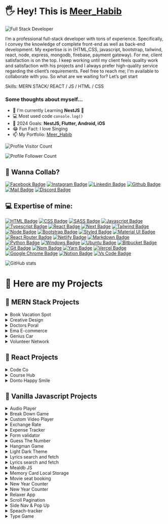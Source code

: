 # 🖐 Hey! This is [Meer_Habib](https://meer-habib-dev.netlify.app/)

![Full Stack Developer](https://res.cloudinary.com/practicaldev/image/fetch/s--xSt8SQIr--/c_imagga_scale,f_auto,fl_progressive,h_420,q_auto,w_1000/https://dev-to-uploads.s3.amazonaws.com/uploads/articles/aykr6602h90tij1154ha.png)

I’m a professional full-stack developer with tons of experience. Specifically, I convey the knowledge of complete front-end as well as back-end development. My expertise is in (HTML,CSS, javascript, bootstrap, tailwind, react, node, express, mongodb, firebase, payment gateway). For me, client satisfaction is on the top. I keep working until my client feels quality work and satisfaction with his projects and I always prefer high-quality service regarding the client’s requirements. Feel free to reach me; I'm available to collaborate with you. So what are we waiting for? Let’s get start

Skills: MERN STACK/ REACT / JS / HTML / CSS

### Some thoughts about myself...

- 🌱 I'm currently Learning **NestJS** 🥰
- 💻 Most used code `console.log()`
- 🎯 2024 Goals: **NestJS, Flutter, Android, iOS**
- 😂 Fun Fact: I love Singing
- 📫 My Portfolio: [Meer_Habib](https://meer-habib-dev.netlify.app/)


![Profile Visitor Count](https://visitor-badge.laobi.icu/badge?page_id=meer-habib-dev.meer-habib-dev)

![Profile Follower Count](https://img.shields.io/github/followers/meer-habib-dev.svg?style=for-the-badge&logo=github&label=Follower&maxAge=2592000)



## 🚀 Wanna Collab?


[![Facebook Badge](https://img.shields.io/badge/Facebook-1877F2?style=for-the-badge&logo=facebook&logoColor=white)](https://web.facebook.com/meer.habib.freelancer/)
[![Instagram Badge](https://img.shields.io/badge/Instagram-E4405F?style=for-the-badge&logo=instagram&logoColor=white)](https://www.instagram.com/meer_habib_/)
[![Linkedin Badge](https://img.shields.io/badge/LinkedIn-0077B5?style=for-the-badge&logo=linkedin&logoColor=white)](https://www.linkedin.com/in/meer-habib-dev/)
[![Github Badge](https://img.shields.io/badge/GitHub-100000?style=for-the-badge&logo=github&logoColor=white)](https://github.com/meer-habib-dev)
[![Mail Badge](https://img.shields.io/badge/Gmail-D14836?style=for-the-badge&logo=gmail&logoColor=white)](mailto:meerhabib200@gmail.com)
[![Discord Badge](https://img.shields.io/badge/Discord-7289DA?style=for-the-badge&logo=discord&logoColor=white)](https://discordapp.com/users/871042654857744425)



## 💻 Expertise of mine:



[![HTML Badge](https://img.shields.io/badge/HTML5-E34F26?style=for-the-badge&logo=html5&logoColor=white)](https://github.com/meer-habib-dev)
[![CSS Badge](https://img.shields.io/badge/CSS3-1572B6?style=for-the-badge&logo=css3&logoColor=white)](https://github.com/meer-habib-dev)
[![SASS Badge](https://img.shields.io/badge/Sass-CC6699?style=for-the-badge&logo=sass&logoColor=white)](https://github.com/meer-habib-dev)
[![Javascript Badge](https://img.shields.io/badge/JavaScript-F7DF1E?style=for-the-badge&logo=javascript&logoColor=black)](https://github.com/meer-habib-dev)
[![Typescript Badge](https://img.shields.io/badge/typeScript-0078D6?style=for-the-badge&logo=typeScript&logoColor=white)](https://github.com/meer-habib-dev)
[![React Badge](https://img.shields.io/badge/React-20232A?style=for-the-badge&logo=react&logoColor=61DAFB)](https://github.com/meer-habib-dev)
[![Next Badge](https://img.shields.io/badge/NextJS-000?style=for-the-badge&logo=nextjs&logoColor=61DAFB)](https://github.com/meer-habib-dev)
[![Tailwind Badge](https://img.shields.io/badge/Tailwind_CSS-38B2AC?style=for-the-badge&logo=tailwind-css&logoColor=white)](https://github.com/meer-habib-dev)
[![Node Badge](https://img.shields.io/badge/Node.js-43853D?style=for-the-badge&logo=node.js&logoColor=white)](https://github.com/meer-habib-dev)
[![Bootstrap Badge](https://img.shields.io/badge/Bootstrap-563D7C?style=for-the-badge&logo=bootstrap&logoColor=white)](https://github.com/meer-habib-dev)
[![Styled Badge](https://img.shields.io/badge/styled--components-DB7093?style=for-the-badge&logo=styled-components&logoColor=white)](https://github.com/meer-habib-dev)
[![Material UI Badge](https://img.shields.io/badge/Material--UI-0081CB?style=for-the-badge&logo=material-ui&logoColor=white)](https://github.com/meer-habib-dev)
[![React Router Badge](https://img.shields.io/badge/React_Router-CA4245?style=for-the-badge&logo=react-router&logoColor=white)](https://github.com/meer-habib-dev)
[![Netlify Badge](https://img.shields.io/badge/Netlify-00C7B7?style=for-the-badge&logo=netlify&logoColor=white)](https://github.com/meer-habib-dev)
[![Markdown Badge](https://img.shields.io/badge/Markdown-000000?style=for-the-badge&logo=markdown&logoColor=white)](https://github.com/meer-habib-dev)
[![Python Badge](https://img.shields.io/badge/Python-14354C?style=for-the-badge&logo=python&logoColor=white)](https://github.com/meer-habib-dev)
[![Windows Badge](https://img.shields.io/badge/Windows-0078D6?style=for-the-badge&logo=windows&logoColor=white)](https://github.com/meer-habib-dev)
[![Ubuntu Badge](https://img.shields.io/badge/Ubuntu-E95420?style=for-the-badge&logo=ubuntu&logoColor=white)](https://github.com/meer-habib-dev)
[![Bitbucket Badge](https://img.shields.io/badge/Bitbucket-330F63?style=for-the-badge&logo=bitbucket&logoColor=white)](https://github.com/meer-habib-dev)
[![Git Badge](https://img.shields.io/badge/git-f34f29?style=for-the-badge&logo=git&logoColor=white)](https://github.com/meer-habib-dev)
[![Npm Badge](https://img.shields.io/badge/npm-d7141a?style=for-the-badge&logo=npm&logoColor=white)](https://github.com/meer-habib-dev)
[![Yarn Badge](https://img.shields.io/badge/yarn-0078D6?style=for-the-badge&logo=yarn&logoColor=white)](https://github.com/meer-habib-dev)
[![Vercel Badge](https://img.shields.io/badge/vercel-000?style=for-the-badge&logo=vercel&logoColor=white)](https://github.com/meer-habib-dev)
[![Google Chrome Badge](https://img.shields.io/badge/google_chrome-556532?style=for-the-badge&logo=googlechrome&logoColor=white)](https://github.com/meer-habib-dev)
[![Notion Badge](https://img.shields.io/badge/notion-000?style=for-the-badge&logo=notion&logoColor=white)](https://github.com/meer-habib-dev)
[![Vs Code Badge](https://img.shields.io/badge/Visual_Studio_Code-0078D6?style=for-the-badge&logo=visualstudiocode&logoColor=white)](https://github.com/meer-habib-dev)



![GitHub stats](https://github-readme-stats.vercel.app/api?username=meer-habib-dev&show_icons=true&theme=dark)

# 🚀 Here are my Projects

## 📢 MERN Stack Projects
<details>
<summary>Book Vacation Spot</summary>
  
1. Live Link : https://book-vacation-spot.web.app/
2. MERN Stack Client : https://github.com/meer-habib-dev/book-vacation-client
3. MERN Stack Server Link: https://github.com/meer-habib-dev/book-vacation-server
5. Technologies: React JS, Node JS, Express JS, MongoDB, Firebase, Heroku , Tailwind CSS etc...
</details>


<details>
<summary>Creative Design</summary>
  
1. Live Link : https://creative-design-d9dcf.web.app/
2. MERN Stack Client : https://github.com/meer-habib-dev/creative-design-client
3. MERN Stack Server Link: https://github.com/meer-habib-dev/creative-design-server
5. Technologies: React JS, Node JS, Express JS, MongoDB, Firebase, Heroku , Tailwind CSS etc...
</details>

<details>
<summary>Doctors Poral</summary>
  
1. Live Link : https://doctors-portal-5bb1b.web.app/
2. MERN Stack Client : https://github.com/meer-habib-dev/doctors-portal-client
3. MERN Stack Server Link: https://github.com/meer-habib-dev/doctors-portal-server
5. Technologies: React JS, Node JS, Express JS, MongoDB, Firebase, Heroku , Tailwind CSS etc...
</details>


<details>
<summary>Ema E-commerce</summary>
  
1. Live Link : https://ema-apur-shop.netlify.app/
2. MERN Stack Client : https://github.com/meer-habib-dev/ema-john-client
3. MERN Stack Server Link: https://github.com/meer-habib-dev/ema-john-server
5. Technologies: React JS, Node JS, Express JS, MongoDB, Firebase, Heroku , Tailwind CSS etc...
</details>

<details>
<summary>Genius Car</summary>
  
1. Live Link : https://genius-car.web.app/
2. MERN Stack Client :https://github.com/meer-habib-dev/genius-car-client
3. MERN Stack Server Link: https://github.com/meer-habib-dev/genius-car-server
4. Technologies: React JS, Node JS, Express JS, MongoDB, Firebase, Heroku , Tailwind CSS etc...
</details>

<details>
<summary>Volunteer Network</summary>
  
1. Live Link : https://volunteer-network-react.netlify.app/
2. MERN Stack Client : https://github.com/meer-habib-dev/volunteer-network-client
3. MERN Stack Server Link: https://github.com/meer-habib-dev/volunteer-network-server
5. Technologies: React JS, Node JS, Express JS, MongoDB, Firebase, Heroku , Tailwind CSS etc...
</details>


## 📢 React Projects
<details>
<summary>Code Co</summary>

1. Live Demo : https://code-co-devs.netlify.app/
2. Github Code: https://github.com/meer-habib-dev/code_co_
2. Technology : ReactJS,Raw CSS, Netlify
</details>

<details>
<summary>Course Hub</summary>

1. Live Demo : https://course-hub-pro.netlify.app/
2. Github Code: https://github.com/meer-habib-dev/course-hub
2. Technology : ReactJS,Tailwind CSS, Netlify
</details>

<details>
<summary>Donto Happy Smile</summary>

1. Live Demo : https://donto-happy-smile.web.app/
2. Github Code: https://github.com/meer-habib-dev/donto-happy-smile
2. Technology : ReactJS,Tailwind CSS, Netlify
</details>



## 📢 Vanilla Javascript Projects
<details>
<summary>Audio Player</summary>

1. Live Demo: https://meer-habib-dev.github.io/audio-player-js/
2. Github Code: https://github.com/meer-habib-dev/audio-player-js
3. Technology : Vaniila JS
</details>

<details>
<summary>Break Down Game</summary>

1. Live Demo: https://meer-habib-dev.github.io/Break-down-game/
2. Github Code: https://github.com/meer-habib-dev/Break-down-game
3. Technology : Vaniila JS
</details>

<details>
<summary>Custom Video Player</summary>

1. Live Demo: https://meer-habib-dev.github.io/custom-video-player-vanila-js/
2. Github Code: https://github.com/meer-habib-dev/custom-video-player-vanila-js
3. Technology : Vaniila JS
</details>

<details>
<summary>Exchange Rate</summary>

1. Live Demo: https://meer-habib-dev.github.io/exchange-rate-with-api/
2. Github Code: https://github.com/meer-habib-dev/exchange-rate-with-api
3. Technology : Vaniila JS
</details>

<details>
<summary>Expense Tracker</summary>

1. Live Demo: https://meer-habib-dev.github.io/expense-tracker/
2. Github Code: https://github.com/meer-habib-dev/expense-tracker
3. Technology : Vaniila JS
</details>

<details>
<summary>Form validator</summary>

1. Live Demo: https://meer-habib-dev.github.io/form-validator-js/
2. Github Code: https://github.com/meer-habib-dev/form-validator-js
3. Technology : Vaniila JS
</details>

<details>
<summary>Guess The Number</summary>

1. Live Demo: https://meer-habib-dev.github.io/guess-the-number/
2. Github Code: https://github.com/meer-habib-dev/guess-the-number
3. Technology : Vaniila JS
</details>

<details>
<summary>Hangman Game</summary>

1. Live Demo: https://meer-habib-dev.github.io/hangman-game-js/
2. Github Code: https://github.com/meer-habib-dev/hangman-game-js
3. Technology : Vaniila JS
</details>

<details>
<summary>Light Dark Theme</summary>

1. Live Demo: https://meer-habib-dev.github.io/Light-dark-theme/
2. Github Code: https://github.com/meer-habib-dev/Light-dark-theme
3. Technology : Vaniila JS
</details>

<details>
<summary>Lyrics search and fetch</summary>

1. Live Demo: https://meer-habib-dev.github.io/lyrics-search---fetch-api/
2. Github Code: https://github.com/meer-habib-dev/lyrics-search---fetch-api
3. Technology : Vaniila JS
</details>

<details>
<summary>Lyrics search and fetch</summary>

1. Live Demo: https://meer-habib-dev.github.io/map-filter-reduce-sort-js-project/
2. Github Code: https://github.com/meer-habib-dev/map-filter-reduce-sort-js-project
3. Technology : Vaniila JS
</details>

<details>
<summary>Mealdb JS</summary>

1. Live Demo: https://meer-habib-dev.github.io/meal-bd-js-project/
2. Github Code: https://github.com/meer-habib-dev/meal-bd-js-project
3. Technology : Vaniila JS
</details>

<details>
<summary>Memory Card Local Storage</summary>

1. Live Demo: https://meer-habib-dev.github.io/memory-card-local-storage/
2. Github Code: https://github.com/meer-habib-dev/memory-card-local-storage
3. Technology : Vanilla JS
</details>

<details>
<summary>Movie seat booking</summary>

1. Live Demo: https://meer-habib-dev.github.io/memory-card-local-storage/
2. Github Code: https://github.com/meer-habib-dev/movie-seat-booking-vanila-js
3. Technology : Vanilla JS
</details>

<details>
<summary>New Year Counter</summary>

1. Live Demo: https://meer-habib-dev.github.io/new-year-count-down/
2. Github Code: https://github.com/meer-habib-dev/new-year-count-down
3. Technology : Vanilla JS
</details>

<details>
<summary>New Year Counter</summary>

1. Live Demo: https://meer-habib-dev.github.io/new-year-count-down/
2. Github Code: https://github.com/meer-habib-dev/new-year-count-down
3. Technology : Vanilla JS
</details>

<details>
<summary>Relaxer App</summary>

1. Live Demo: https://meer-habib-dev.github.io/relaxer-app/
2. Github Code: https://github.com/meer-habib-dev/relaxer-app
3. Technology : Vanilla JS
</details>

<details>
<summary>Scroll Pagination</summary>

1. Live Demo: https://meer-habib-dev.github.io/scroll-pageination/
2. Github Code: https://github.com/meer-habib-dev/scroll-pageination
3. Technology : Vanilla JS
</details>

<details>
<summary>Side Nav & Pop Up</summary>

1. Live Demo: https://meer-habib-dev.github.io/side-nav-and-pop-up/
2. Github Code: https://github.com/meer-habib-dev/side-nav-and-pop-up
3. Technology : Vanilla JS
</details>

<details>
<summary>Speach-tracker</summary>

1. Live Demo: https://meer-habib-dev.github.io/speach-tracker/
2. Github Code: https://github.com/meer-habib-dev/speach-tracker
3. Technology : Vanilla JS
</details>

<details>
<summary>Type Game</summary>

1. Live Demo: https://meer-habib-dev.github.io/type-game/
2. Github Code: https://github.com/meer-habib-dev/type-game
3. Technology : Vanilla JS
</details>

